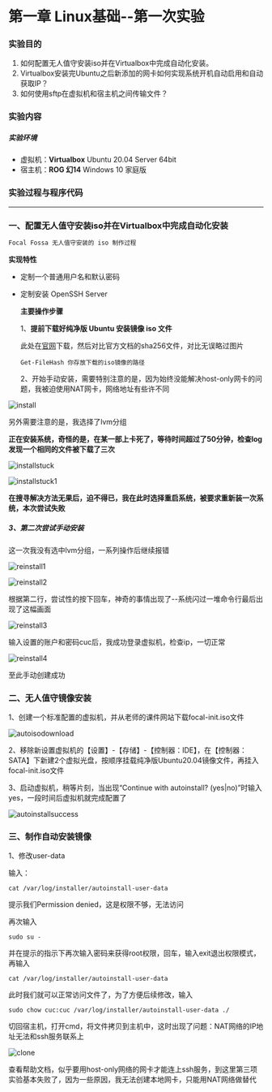# 第一章  Linux基础--第一次实验

### 实验目的

1. 如何配置无人值守安装iso并在Virtualbox中完成自动化安装。
2. Virtualbox安装完Ubuntu之后新添加的网卡如何实现系统开机自动启用和自动获取IP？
3. 如何使用sftp在虚拟机和宿主机之间传输文件？

### 实验内容

##### 实验环境

- 虚拟机：**Virtualbox**
  Ubuntu 20.04 Server 64bit
- 宿主机：**ROG 幻14**
  Windows 10 家庭版

### 实验过程与程序代码

------

### 一、配置无人值守安装iso并在Virtualbox中完成自动化安装

```mm
Focal Fossa 无人值守安装的 iso 制作过程
```

**实现特性**

- 定制一个普通用户名和默认密码

- 定制安装 OpenSSH Server

  **主要操作步骤**

  1、**提前下载好纯净版 Ubuntu 安装镜像 iso 文件**

  此处在[官网](https://releases.ubuntu.com/focal/)下载，然后对比官方文档的sha256文件，对比无误略过图片

  ```
  Get-FileHash 你存放下载的iso镜像的路径
  ```

  2、开始手动安装，需要特别注意的是，因为始终没能解决host-only网卡的问题，我被迫使用NAT网卡，网络地址有些许不同

![install](/img/install.jpg)

另外需要注意的是，我选择了lvm分组

**正在安装系统，奇怪的是，在某一部上卡死了，等待时间超过了50分钟，检查log发现一个相同的文件被下载了三次**

![installstuck](/img/installstuck.png)

![installstuck1](/img/installstuck1.png)

**在搜寻解决方法无果后，迫不得已，我在此时选择重启系统，被要求重新装一次系统，本次尝试失败**

##### 3、第二次尝试手动安装

这一次我没有选中lvm分组，一系列操作后继续报错

![reinstall1](/img/reinstall1.png)

![reinstall2](/img/reinstall2.png)

根据第二行，尝试性的按下回车，神奇的事情出现了--系统闪过一堆命令行最后出现了这幅画面

![reinstall3](/img/reinstall3.png)

输入设置的账户和密码cuc后，我成功登录虚拟机，检查ip，一切正常

![reinstall4](/img/reinstall4.png)

至此手动创建成功

### 二、无人值守镜像安装

1、创建一个标准配置的虚拟机，并从老师的课件网站下载focal-init.iso文件

![autoisodownload](/img/autoisodownload.png)

2、移除新设置虚拟机的【设置】-【存储】-【控制器：IDE】，在【控制器：SATA】下新建2个虚拟光盘，按顺序挂载纯净版Ubuntu20.04镜像文件，再挂入focal-init.iso文件

3、启动虚拟机，稍等片刻，当出现“Continue with autoinstall? (yes|no)”时输入yes，一段时间后虚拟机就完成配置了

![autoinstallsuccess](/img/autoinstallsuccess.png)





### 三、制作自动安装镜像

1、修改user-data

输入：

```
cat /var/log/installer/autoinstall-user-data
```

提示我们Permission denied，这是权限不够，无法访问

再次输入

```
sudo su -
```

并在提示的指示下再次输入密码来获得root权限，回车，输入exit退出权限模式，再输入

```
cat /var/log/installer/autoinstall-user-data
```

此时我们就可以正常访问文件了，为了方便后续修改，输入

```
sudo chow cuc:cuc /var/log/installer/autoinstall-user-data ./
```

切回宿主机，打开cmd，将文件拷贝到主机中，这时出现了问题：NAT网络的IP地址无法和ssh服务联系上

![clone](/img/clone.png)

查看帮助文档，似乎要用host-only网络的网卡才能连上ssh服务，到这里第三项实验基本失败了，因为一些原因，我无法创建本地网卡，只能用NAT网络做替代

